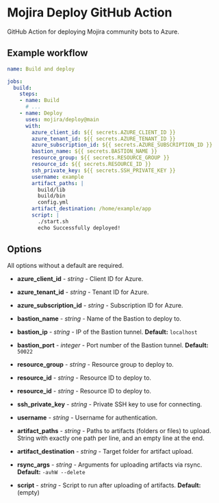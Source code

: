 # Mojira Deploy GitHub Action
GitHub Action for deploying Mojira community bots to Azure.

## Example workflow

```yml
name: Build and deploy

jobs:
  build:
    steps:
    - name: Build
      # ...
    - name: Deploy
      uses: mojira/deploy@main
      with:
        azure_client_id: ${{ secrets.AZURE_CLIENT_ID }}
        azure_tenant_id: ${{ secrets.AZURE_TENANT_ID }}
        azure_subscription_id: ${{ secrets.AZURE_SUBSCRIPTION_ID }}
        bastion_name: ${{ secrets.BASTION_NAME }}
        resource_group: ${{ secrets.RESOURCE_GROUP }}
        resource_id: ${{ secrets.RESOURCE_ID }}
        ssh_private_key: ${{ secrets.SSH_PRIVATE_KEY }}
        username: example
        artifact_paths: |
          build/lib
          build/bin
          config.yml
        artifact_destination: /home/example/app
        script: |
          ./start.sh
          echo Successfully deployed!
```

## Options

All options without a default are required.

- **azure_client_id** - _string_ - Client ID for Azure.

- **azure_tenant_id** - _string_ - Tenant ID for Azure.

- **azure_subscription_id** - _string_ - Subscription ID for Azure.

- **bastion_name** - _string_ - Name of the Bastion to deploy to.

- **bastion_ip** - _string_ - IP of the Bastion tunnel. **Default:** `localhost`

- **bastion_port** - _integer_ - Port number of the Bastion tunnel. **Default:** `50022`

- **resource_group** - _string_ - Resource group to deploy to.

- **resource_id** - _string_ - Resource ID to deploy to.

- **resource_id** - _string_ - Resource ID to deploy to.

- **ssh_private_key** - _string_ - Private SSH key to use for connecting.

- **username** - _string_ - Username for authentication.

- **artifact_paths** - _string_ - Paths to artifacts (folders or files) to upload. String with exactly one path per line, and an empty line at the end.

- **artifact_destination** - _string_ - Target folder for artifact upload.

- **rsync_args** - _string_ - Arguments for uploading artifacts via rsync. **Default:** `-avhW --delete`

- **script** - _string_ - Script to run after uploading of artifacts. **Default:** (empty)
